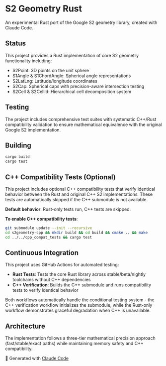 # S2 Geometry Rust

An experimental Rust port of the Google S2 geometry library, created with Claude Code.

## Status

This project provides a Rust implementation of core S2 geometry functionality including:

- S2Point: 3D points on the unit sphere
- S1Angle & S1ChordAngle: Spherical angle representations  
- S2LatLng: Latitude/longitude coordinates
- S2Cap: Spherical caps with precision-aware intersection testing
- S2Cell & S2CellId: Hierarchical cell decomposition system

## Testing

The project includes comprehensive test suites with systematic C++/Rust compatibility validation to ensure mathematical equivalence with the original Google S2 implementation.

## Building

```bash
cargo build
cargo test
```

## C++ Compatibility Tests (Optional)

This project includes optional C++ compatibility tests that verify identical behavior between the Rust and original C++ S2 implementations. These tests are automatically skipped if the C++ submodule is not available.

**Default behavior**: Rust-only tests run, C++ tests are skipped.

**To enable C++ compatibility tests**:
```bash
git submodule update --init --recursive
cd s2geometry-cpp && mkdir build && cd build && cmake .. && make
cd ../../cpp_compat_tests && cargo test
```

## Continuous Integration

This project uses GitHub Actions for automated testing:

- **Rust Tests**: Tests the core Rust library across stable/beta/nightly toolchains without C++ dependencies
- **C++ Verification**: Builds the C++ submodule and runs compatibility tests to verify identical behavior

Both workflows automatically handle the conditional testing system - the C++ verification workflow initializes the submodule, while the Rust-only workflow demonstrates graceful degradation when C++ is unavailable.

## Architecture

The implementation follows a three-tier mathematical precision approach (fast/stable/exact paths) while maintaining memory safety and C++ compatibility.

🤖 Generated with [Claude Code](https://claude.ai/code)